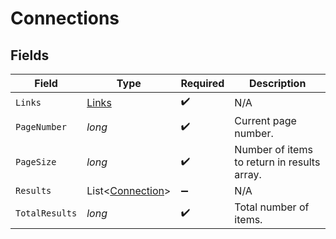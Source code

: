 # Connections


## Fields

| Field                                                 | Type                                                  | Required                                              | Description                                           |
| ----------------------------------------------------- | ----------------------------------------------------- | ----------------------------------------------------- | ----------------------------------------------------- |
| `Links`                                               | [Links](../../Models/Shared/Links.md)                 | :heavy_check_mark:                                    | N/A                                                   |
| `PageNumber`                                          | *long*                                                | :heavy_check_mark:                                    | Current page number.                                  |
| `PageSize`                                            | *long*                                                | :heavy_check_mark:                                    | Number of items to return in results array.           |
| `Results`                                             | List<[Connection](../../Models/Shared/Connection.md)> | :heavy_minus_sign:                                    | N/A                                                   |
| `TotalResults`                                        | *long*                                                | :heavy_check_mark:                                    | Total number of items.                                |